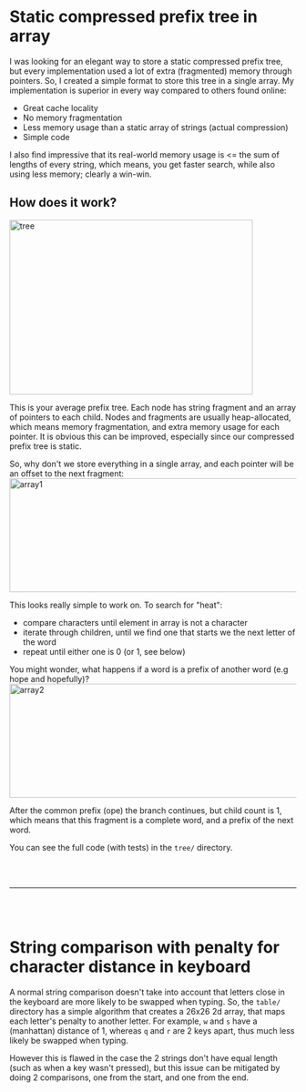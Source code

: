 # Static compressed prefix tree in array

I was looking for an elegant way to store a static compressed prefix tree, but every implementation used a lot of extra (fragmented) memory through pointers. So, I created a simple format to store this tree in a single array.
My implementation is superior in every way compared to others found online:
 - Great cache locality
 - No memory fragmentation
 - Less memory usage than a static array of strings (actual compression)
 - Simple code

I also find impressive that its real-world memory usage is <= the sum of lengths of every string, which means, you get faster search, while also using less memory; clearly a win-win.

## How does it work?

<img width="427" height="307" alt="tree" src="https://github.com/user-attachments/assets/08c3b767-017b-473c-9c04-0f2ce5a61084" />

This is your average prefix tree. Each node has string fragment and an array of pointers to each child. Nodes and fragments are usually heap-allocated, which means memory fragmentation, and extra memory usage for each pointer.
It is obvious this can be improved, especially since our compressed prefix tree is static.

So, why don't we store everything in a single array, and each pointer will be an offset to the next fragment: 
<img width="600" height="200" alt="array1" src="https://github.com/user-attachments/assets/66c50c3e-df5e-4a66-964d-77f73bc814af" />



This looks really simple to work on. To search for "heat":
 - compare characters until element in array is not a character
 - iterate through children, until we find one that starts we the next letter of the word
 - repeat until either one is 0 (or 1, see below)

You might wonder, what happens if a word is a prefix of another word (e.g hope and hopefully)?
<img width="600" height="200" alt="array2" src="https://github.com/user-attachments/assets/57a263dc-81e6-4aec-9fe5-030bb9fe0945" />

After the common prefix (ope) the branch continues, but child count is 1, which means that this fragment is a complete word, and a prefix of the next word.

You can see the full code (with tests) in the `tree/` directory.

<br><br>

-----------

<br><br>

# String comparison with penalty for character distance in keyboard

A normal string comparison doesn't take into account that letters close in the keyboard are more likely to be swapped when typing.
So, the `table/` directory has a simple algorithm that creates a 26x26 2d array, that maps each letter's penalty to another letter.
For example, `w` and `s` have a (manhattan) distance of 1, whereas `q` and `r` are 2 keys apart, thus much less likely be swapped when typing.

However this is flawed in the case the 2 strings don't have equal length (such as when a key wasn't pressed), but this issue can be mitigated by doing 2 comparisons, one from the start, and one from the end.
